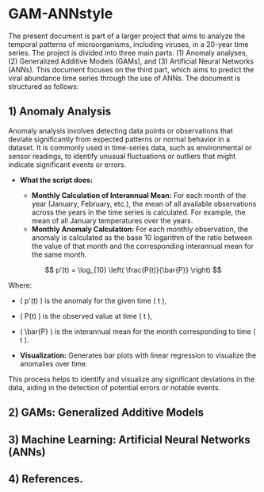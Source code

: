 # GAM-ANNstyle
The present document is part of a larger project that aims to analyze the temporal patterns of microorganisms, including viruses, in a 20-year time series. The project is divided into three main parts: (1) Anomaly analyses, (2) Generalized Additive Models (GAMs), and (3) Artificial Neural Networks (ANNs). This document focuses on the third part, which aims to predict the viral abundance time series through the use of ANNs. The document is structured as follows: 

  ## 1) Anomaly Analysis

Anomaly analysis involves detecting data points or observations that deviate significantly from expected patterns or normal behavior in a dataset. It is commonly used in time-series data, such as environmental or sensor readings, to identify unusual fluctuations or outliers that might indicate significant events or errors.

- **What the script does:**

   - **Monthly Calculation of Interannual Mean:** For each month of the year (January, February, etc.), the mean of all available observations across the years in the time series is calculated. For example, the mean of all January temperatures over the years.
   - **Monthly Anomaly Calculation:** For each monthly observation, the anomaly is calculated as the base 10 logarithm of the ratio between the value of that month and the corresponding interannual mean for the same month.


$$ p'(t) = \log_{10} \left( \frac{P(t)}{\bar{P}} \right) $$

Where:
- \( p'(t) \) is the anomaly for the given time \( t \),
- \( P(t) \) is the observed value at time \( t \),
- \( \bar{P} \) is the interannual mean for the month corresponding to time \( t \).

       
- **Visualization:**
  Generates bar plots with linear regression to visualize the anomalies over time.

This process helps to identify and visualize any significant deviations in the data, aiding in the detection of potential errors or notable events.

  
  ## 2) GAMs: Generalized Additive Models
  
  ## 3) Machine Learning: Artificial Neural Networks (ANNs)
  
  ## 4) References.
